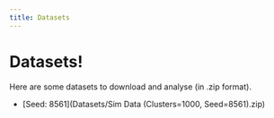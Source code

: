 ```yaml
---
title: Datasets
---
```

# Datasets!

Here are some datasets to download and analyse (in .zip format).

 -  [Seed: 8561](Datasets/Sim Data (Clusters=1000, Seed=8561).zip)